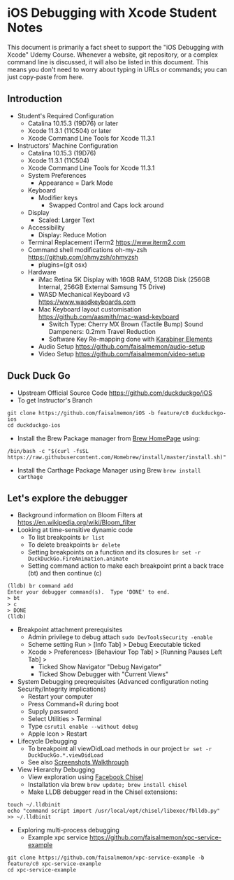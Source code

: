 # iOS Debugging with Xcode Student Notes

This document is primarily a fact sheet to support the "iOS Debugging with Xcode" Udemy Course.
Whenever a website, git repository, or a complex command line is discussed, it will also be listed in this document.  This means you don't need to worry about typing in URLs or commands; you can just copy-paste from here.

## Introduction

- Student's Required Configuration
  - Catalina 10.15.3 (19D76) or later
  - Xcode 11.3.1 (11C504) or later
  - Xcode Command Line Tools for Xcode 11.3.1
- Instructors' Machine Configuration
  - Catalina 10.15.3 (19D76)
  - Xcode 11.3.1 (11C504)
  - Xcode Command Line Tools for Xcode 11.3.1
  - System Preferences
    - Appearance = Dark Mode
  - Keyboard
    - Modifier keys
      - Swapped Control and Caps lock around
  - Display
    - Scaled: Larger Text
  - Accessibility
    - Display: Reduce Motion
  - Terminal Replacement iTerm2 https://www.iterm2.com
  - Command shell modifications oh-my-zsh https://github.com/ohmyzsh/ohmyzsh
    - plugins=(git osx)
  - Hardware
    - iMac Retina 5K Display with 16GB RAM, 512GB Disk (256GB Internal, 256GB External Samsung T5 Drive)
    - WASD Mechanical Keyboard v3 https://www.wasdkeyboards.com
    - Mac Keyboard layout customisation https://github.com/aasmith/mac-wasd-keyboard
      - Switch Type: Cherry MX Brown (Tactile Bump) Sound Dampeners: 0.2mm Travel Reduction
      - Software Key Re-mapping done with [Karabiner Elements](https://karabiner-elements.pqrs.org)
    - Audio Setup https://github.com/faisalmemon/audio-setup
    - Video Setup https://github.com/faisalmemon/video-setup

## Duck Duck Go

- Upstream Official Source Code https://github.com/duckduckgo/iOS
- To get Instructor's Branch 
```
git clone https://github.com/faisalmemon/iOS -b feature/c0 duckduckgo-ios
cd duckduckgo-ios
```
- Install the Brew Package manager from [Brew HomePage](https://brew.sh) using:
```
/bin/bash -c "$(curl -fsSL https://raw.githubusercontent.com/Homebrew/install/master/install.sh)"
```
- Install the Carthage Package Manager using Brew `brew install carthage`

## Let's explore the debugger

- Background information on Bloom Filters at https://en.wikipedia.org/wiki/Bloom_filter
- Looking at time-sensitive dynamic code
  - To list breakpoints `br list`
  - To delete breakpoints `br delete`
  - Setting breakpoints on a function and its closures `br set -r DuckDuckGo.FireAnimation.animate` 
  - Setting command action to make each breakpoint print a back trace (bt) and then continue (c)
```
(lldb) br command add
Enter your debugger command(s).  Type 'DONE' to end.
> bt
> c
> DONE
(lldb) 
```
- Breakpoint attachment prerequisites
  - Admin privilege to debug attach `sudo DevToolsSecurity -enable`
  - Scheme setting Run > [Info Tab] > Debug Executable ticked
  - Xcode > Preferences> [Behaviour Top Tab] > [Running Pauses Left Tab] >
    - Ticked Show Navigator "Debug Navigator"
    - Ticked Show Debugger with "Current Views"
- System Debugging preqrequisites (Advanced configuration noting Security/Integrity implications)
  - Restart your computer
  - Press Command+R during boot
  - Supply password
  - Select Utilities > Terminal
  - Type `csrutil enable --without debug`
  - Apple Icon > Restart
- Lifecycle Debugging
  - To breakpoint all viewDidLoad methods in our project `br set -r DuckDuckGo.*.viewDidLoad`
  - See also [Screenshots Walkthrough](./systemDebugConfig.pdf)
- View Hierarchy Debugging
  - View exploration using [Facebook Chisel](https://github.com/facebook/chisel)
  - Installation via brew `brew update; brew install chisel`
  - Make LLDB debugger read in the Chisel extensions:
```
touch ~/.lldbinit
echo "command script import /usr/local/opt/chisel/libexec/fblldb.py" >> ~/.lldbinit
```
- Exploring multi-process debugging
  - Example xpc service https://github.com/faisalmemon/xpc-service-example
```
git clone https://github.com/faisalmemon/xpc-service-example -b feature/c0 xpc-service-example
cd xpc-service-example
```
